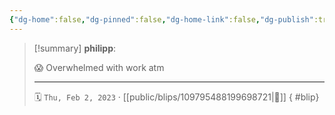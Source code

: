 ```yaml
---
{"dg-home":false,"dg-pinned":false,"dg-home-link":false,"dg-publish":true,"tags":["dgblip"],"disabled rules":["yaml-title","yaml-title-alias","file-name-heading"],"title":"philipp on mastodon @ 2023-02-02","created-date":"2023-02-02T13:56:34","id":109795488199698720,"updated-date":"2025-05-02T08:50:43","dg-path":"blips/109795488199698721.md","permalink":"/blips/109795488199698721/","dgPassFrontmatter":true}
---
```


> [!summary] **philipp**:
>
> 😱 Overwhelmed with work atm
> - - -
>
> 🗓️ `Thu, Feb 2, 2023` · [[public/blips/109795488199698721\|🔗]]
{ #blip}

